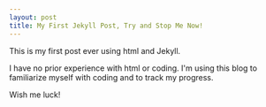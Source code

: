 ```yaml
---
layout: post
title: My First Jekyll Post, Try and Stop Me Now!
---
```


This is my first post ever using html and Jekyll.

I have no prior experience with html or coding. I'm using this blog to familiarize myself with coding and to track my progress. 

Wish me luck!